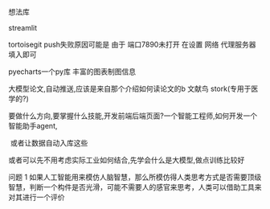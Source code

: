 想法库

streamlit

tortoisegit push失败原因可能是 由于 端口7890未打开 在设置 网络 代理服务器填入即可

pyecharts一个py库 丰富的图表制图信息 

大模型论文,自动推送,应该是来自那个介绍如何读论文的b 文献鸟 stork(专用于医学的?)

要做什么方向,要掌握什么技能,开发前端后端页面?一个智能工程师,如何开发一个智能助手agent,

​	或者让数据自动入库这些	

或者可以先不用考虑实际工业如何结合,先学会什么是大模型,做点训练比较好

问题 1 如果人工智能用来模仿人脑智慧，那么所模仿得人类思考方式是否需要顶级智慧，判断一个构件是否光滑，可能不需要人的感官来思考，人类可以借助工具来对其进行一个评价
